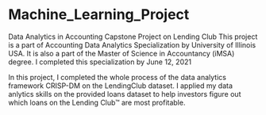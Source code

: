 # Machine_Learning_Project
Data Analytics in Accounting Capstone Project on Lending Club 
This project is a part of Accounting Data Analytics Specialization by University of Illinois USA.
It is also a part of the Master of Science in Accountancy (iMSA) degree.
I completed this specialization by June 12, 2021

In this project, I completed the whole process of the data analytics framework CRISP-DM on the LendingClub dataset. I applied my data anlytics skills on the provided loans dataset to help investors figure out which loans on the Lending Club™ are most profitable.
